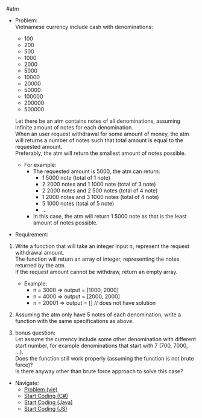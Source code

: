 #atm
* Problem:  
    Vietnamese currency include cash with denominations:
    - 100
    - 200
    - 500
    - 1000
    - 2000
    - 5000
    - 10000
    - 20000
    - 50000
    - 100000
    - 200000
    - 500000

    Let there be an atm contains notes of all denominations, assuming infinite amount of notes for each denomination.  
    When an user request withdrawal for some amount of money, the atm will returns a number of notes such that total amount is equal to the requested amount.  
    Preferably, the atm will return the smallest amount of notes possible.

    * For example:
        - The requested amount is 5000, the atm can return:
            + 1 5000 note                   (total of 1 note)
            + 2 2000 notes and 1 1000 note  (total of 3 note)
            + 2 2000 notes and 2 500 notes  (total of 4 note)
            + 1 2000 notes and 3 1000 notes (total of 4 note)
            + 5 1000 notes                  (total of 5 note)
            + ...  
        - In this case, the atm will return 1 5000 note as that is the least amount of notes possible.

* Requirement:
1.  Write a function that will take an integer input n, represent the request withdrawal amount.  
    The function will return an array of integer, representing the notes returned by the atm.  
    If the request amount cannot be withdraw, return an empty array.  
    - Example:  
        + n = 3000    =>  output = [1000, 2000]  
        + n = 4000    =>  output = [2000, 2000]  
        + n = 20001   =>  output = [] // does not have solution

2.  Assuming the atm only have 5 notes of each denomination, write a function with the same specifications as above.

3.  bonus question:  
    Let assume the currency include some other denomination with different start number, for example denominations that start with 7 (700, 7000, ...).  
    Does the function still work properly (assuming the function is not brute force)?  
    Is there anyway other than brute force approach to solve this case?

* Navigate:
    - [Problem (vie)](README.vie.md)
    - [Start Coding (C#)](CSharp/atm)
    - [Start Coding (Java)](Java/atm)
    - [Start Coding (JS)](Js/atm)